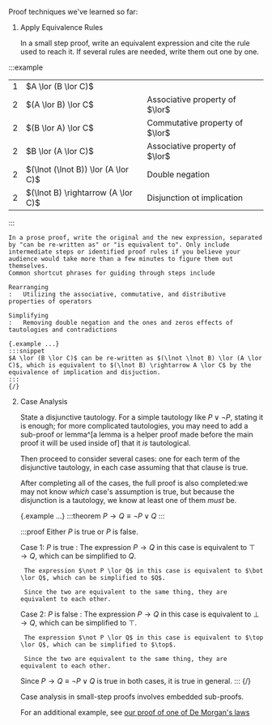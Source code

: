 Proof techniques we've learned so far:

1. Apply Equivalence Rules
    
    In a small step proof, write an equivalent expression and cite the rule used to reach it. If several rules are needed, write them out one by one.
    
:::example
<table class="TFL">
<tr><td>1</td><td>$A \lor (B \lor C)$</td></tr>
<tr><td>2</td><td>$(A \lor B) \lor C$</td><td>Associative property of $\lor$</tr>
<tr><td>2</td><td>$(B \lor A) \lor C$</td><td>Commutative property of $\lor$</tr>
<tr><td>2</td><td>$B \lor (A \lor C)$</td><td>Associative property of $\lor$</tr>
<tr><td>2</td><td>$(\lnot (\lnot B)) \lor (A \lor C)$</td><td>Double negation</tr>
<tr><td>2</td><td>$(\lnot B) \rightarrow (A \lor C)$</td><td>Disjunction ot implication</tr>
</table>
:::
    
    In a prose proof, write the original and the new expression, separated by "can be re-written as" or "is equivalent to". Only include intermediate steps or identified proof rules if you believe your audience would take more than a few minutes to figure them out themselves.
    Common shortcut phrases for guiding through steps include
    
    Rearranging
    :   Utilizing the associative, commutative, and distributive properties of operators
    
    Simplifying
    :   Removing double negation and the ones and zeros effects of tautologies and contradictions
    
    {.example ...}
    :::snippet
    $A \lor (B \lor C)$ can be re-written as $(\lnot \lnot B) \lor (A \lor C)$, which is equivalent to $(\lnot B) \rightarrow A \lor C$ by the equivalence of implication and disjuction.
    :::
    {/}

2. Case Analysis
    
    State a disjunctive tautology.
    For a simple tautology like $P \lor \lnot P$, stating it is enough;
    for more complicated tautologies, you may need to add a sub-proof or lemma^[a lemma is a helper proof made before the main proof it will be used inside of] that it *is* tautological.
    
    Then proceed to consider several cases: one for each term of the disjunctive tautology, in each case assuming that that clause is true.
    
    After completing all of the cases, the full proof is also completed:we may not know *which* case's assumption is true, but because the disjunction is a tautology, we know at least one of them *must* be.
    
    {.example ...}
    :::theorem
    $P \rightarrow Q \equiv \lnot P \lor Q$
    :::
    
    :::proof
    Either $P$ is true or $P$ is false.
    
    Case 1: $P$ is true
    :   The expression $P \rightarrow Q$ in this case is equivalent to $\top \rightarrow Q$, which can be simplified to $Q$.
        
        The expression $\not P \lor Q$ in this case is equivalent to $\bot \lor Q$, which can be simplified to $Q$.
        
        Since the two are equivalent to the same thing, they are equivalent to each other.

    Case 2: $P$ is false
    :   The expression $P \rightarrow Q$ in this case is equivalent to $\bot \rightarrow Q$, which can be simplified to $\top$.
        
        The expression $\not P \lor Q$ in this case is equivalent to $\top \lor Q$, which can be simplified to $\top$.
        
        Since the two are equivalent to the same thing, they are equivalent to each other.

    Since $P \rightarrow Q \equiv \lnot P \lor Q$ is true in both cases, it is true in general.
    :::
    {/}
    
    Case analysis in small-step proofs involves embedded sub-proofs.
    
    For an additional example, see [our proof of one of De Morgan's laws](demogan.html)
    
    
